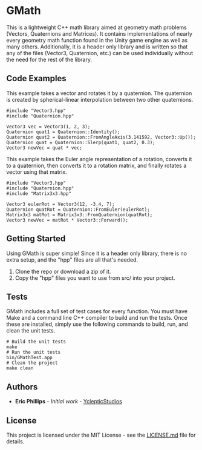 # GMath

This is a lightweight C++ math library aimed at geometry math problems (Vectors, Quaternions and Matrices). It contains implementations of nearly every geometry math function found in the Unity game engine as well as many others. Additionally, it is a header only library and is written so that any of the files (Vector3, Quaternion, etc.) can be used individually without the need for the rest of the library.

## Code Examples

This example takes a vector and rotates it by a quaternion. The quaternion is created by spherical-linear interpolation between two other quaternions.

```
#include "Vector3.hpp"
#include "Quaternion.hpp"

Vector3 vec = Vector3(1, 2, 3);
Quaternion quat1 = Quaternion::Identity();
Quaternion quat2 = Quaternion::FromAngleAxis(3.141592, Vector3::Up());
Quaternion quat = Quaternion::Slerp(quat1, quat2, 0.3);
Vector3 newVec = quat * vec;
 ```
 
This example takes the Euler angle representation of a rotation, converts it to a quaternion, then converts it to a rotation matrix, and finally rotates a vector using that matrix.

```
#include "Vector3.hpp"
#include "Quaternion.hpp"
#include "Matrix3x3.hpp"

Vector3 eulerRot = Vector3(12, -3.4, 7);
Quaternion quatRot = Quaternion::FromEuler(eulerRot);
Matrix3x3 matRot = Matrix3x3::FromQuaternion(quatRot);
Vector3 newVec = matRot * Vector3::Forward();
```
 
## Getting Started

Using GMath is super simple! Since it is a header only library, there is no extra setup, and the "hpp" files are all that's needed.

1. Clone the repo or download a zip of it.
2. Copy the "hpp" files you want to use from src/ into your project.

## Tests

GMath includes a full set of test cases for every function. You must have Make and a command line C++ compiler to build and run the tests. Once these are installed, simply use the following commands to build, run, and clean the unit tests.

```
# Build the unit tests
make
# Run the unit tests
bin/GMathTest.app
# Clean the project
make clean
```

## Authors

* **Eric Phillips** - *Initial work* - [YclepticStudios](https://github.com/YclepticStudios)

## License

This project is licensed under the MIT License - see the [LICENSE.md](LICENSE.md) file for details.
